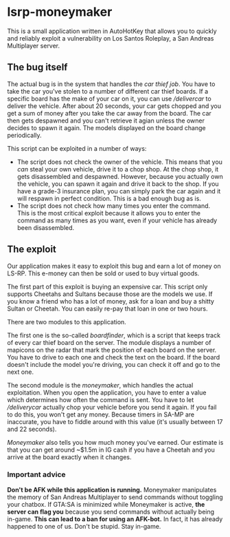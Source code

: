lsrp-moneymaker
===============

This is a small application written in AutoHotKey that allows you to quickly and reliably exploit a vulnerability on Los Santos Roleplay, a San Andreas Multiplayer server.

The bug itself
--------------
The actual bug is in the system that handles the *car thief job*. You have to take the car you've stolen to a number of different car thief boards. If a specific board has the make of your car on it, you can use */delivercar* to deliver the vehicle. After about 20 seconds, your car gets chopped and you get a sum of money after you take the car away from the board. The car then gets despawned and you can't retrieve it agian unless the owner decides to spawn it again. The models displayed on the board change periodically.

This script can be exploited in a number of ways:
- The script does not check the owner of the vehicle. This means that you *can* steal your own vehicle, drive it to a chop shop. At the chop shop, it gets disassembled and despawned. However, because you actually own the vehicle, you can spawn it again and drive it back to the shop. If you have a grade-3 insurance plan, you can simply park the car again and it will respawn in perfect condition. This is a bad enough bug as is.
- The script does not check how many times you enter the command. This is the most critical exploit because it allows you to enter the command as many times as you want, even if your vehicle has already been disassembled.

The exploit
-----------
Our application makes it easy to exploit this bug and earn a lot of money on LS-RP. This e-money can then be sold or used to buy virtual goods.

The first part of this exploit is buying an expensive car. This script only supports Cheetahs and Sultans because those are the models we use. If you know a friend who has a lot of money, ask for a loan and buy a shitty Sultan or Cheetah. You can easily re-pay that loan in one or two hours.

There are two modules to this application.

The first one is the so-called *boardfinder*, which is a script that keeps track of every car thief board on the server. The module displays a number of mapicons on the radar that mark the position of each board on the server. You have to drive to each one and check the text on the board. If the board doesn't include the model you're driving, you can check it off and go to the next one.

The second module is the *moneymaker*, which handles the actual exploitation. When you open the application, you have to enter a value which determines how often the command is sent. You have to let */deliverycar* actually chop your vehicle before you send it again. If you fail to do this, you won't get any money. Because timers in SA-MP are inaccurate, you have to fiddle around with this value (it's usually between 17 and 22 seconds).

*Moneymaker* also tells you how much money you've earned. Our estimate is that you can get around ~$1.5m in IG cash if you have a Cheetah and you arrive at the board exactly when it changes.

### Important advice
**Don't be AFK while this application is running.** Moneymaker manipulates the memory of San Andreas Multiplayer to send commands without toggling your chatbox. If GTA:SA is minimized while Moneymaker is active, **the server can flag you** because you send commands without actually being in-game. **This can lead to a ban for using an AFK-bot.** In fact, it has already happened to one of us. Don't be stupid. Stay in-game.
